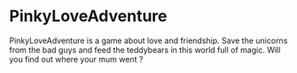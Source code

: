 # PinkyLoveAdventure
PinkyLoveAdventure is a game about love and friendship. Save the unicorns from the bad guys and feed the teddybears in this world full of magic. Will you find out where your mum went ?
